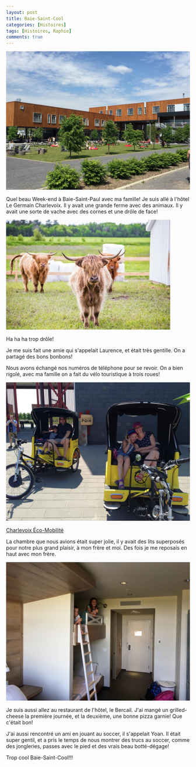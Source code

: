 ```yaml
---
layout: post
title: Baie-Saint-Cool
categories: [Histoires]
tags: [Histoires, Raphie]
comments: true
---
```

![Hôtel le Germain Charlevoix](/images/hotel.jpg "Hôtel Le Germain Charlevoix")

Quel beau Week-end à Baie-Saint-Paul avec ma famille! Je suis allé à l'hôtel Le Germain Charlevoix. Il y avait une grande ferme avec des animaux. Il y avait une sorte de vache avec des cornes et une drôle de face! 


![Vache Highland](/images/vache_charlevoix.jpg "Vache Highland")

Ha ha ha trop drôle!

Je me suis fait une amie qui s'appelait Laurence, et était très gentille. On a partagé des bons bonbons!

Nous avons échangé nos numéros de téléphone pour se revoir. On a bien rigolé, avec ma famille on a fait du vélo touristique à trois roues!


![Charlevoix Éco-Mobilité](/images/velo_touristique.jpg "Charlevoix Éco-Mobilité")

[Charlevoix Éco-Mobilité](http://charlevoixecomobilite.com/)


La chambre que nous avions était super jolie, il y avait des lits superposés pour notre plus grand plaisir, à mon frère et moi. Des fois je me reposais en haut avec mon frère. 

![Lits](/images/lits.jpg "Lits")


Je suis aussi allez au restaurant de l'hôtel, le Bercail. J'ai mangé un grilled-cheese la première journée, et la deuxième, une bonne pizza garnie! Que c'était bon!

J'ai aussi rencontré un ami en jouant au soccer, il s'appelait Yoan. Il était super gentil, et a pris le temps de nous montrer des trucs au soccer, comme des jongleries, passes avec le pied et des vrais beau botté-dégage!

Trop cool Baie-Saint-Cool!!!

